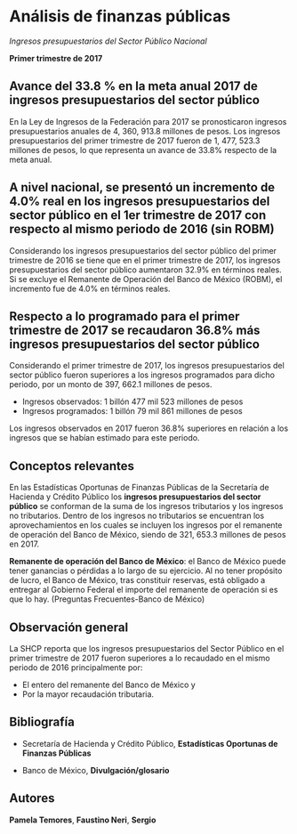 # Análisis de finanzas públicas
*Ingresos presupuestarios del Sector Público Nacional*

**Primer trimestre de 2017**

## Avance del 33.8 % en la meta anual 2017 de ingresos presupuestarios del sector público

En la Ley de Ingresos de la Federación para 2017 se pronosticaron ingresos presupuestarios anuales de 4, 360, 913.8 millones de pesos. Los ingresos presupuestarios del primer trimestre de 2017 fueron de 1, 477, 523.3 millones de pesos, lo que representa un avance de 33.8% respecto de la meta anual.

## A nivel nacional, se presentó un incremento de 4.0% real en los ingresos presupuestarios del sector público en el 1er trimestre de 2017 con respecto al mismo periodo de 2016 (sin ROBM)
Considerando los ingresos presupuestarios del sector público del primer trimestre de 2016 se tiene que en el primer trimestre de 2017, los ingresos presupuestarios del sector público aumentaron 32.9% en términos reales. Si se excluye el Remanente de Operación del Banco de México (ROBM), el incremento fue de 4.0% en términos reales.

## Respecto a lo programado para el primer trimestre de 2017 se recaudaron 36.8% más ingresos presupuestarios del sector público

Considerando el primer trimestre de 2017, los ingresos presupuestarios del sector público fueron superiores a los ingresos programados para dicho periodo, por un monto de 397, 662.1 millones de pesos.

* Ingresos observados: 1 billón 477 mil 523 millones de pesos
* Ingresos programados: 1 billón 79 mil 861 millones de pesos

Los ingresos observados en 2017 fueron 36.8% superiores en relación a los ingresos que se habían estimado para este periodo.

## Conceptos relevantes

En las Estadísticas Oportunas de Finanzas Públicas de la Secretaría de Hacienda y Crédito Público los **ingresos presupuestarios del sector público** se conforman de la suma de los ingresos tributarios y los ingresos no tributarios. Dentro de los ingresos no tributarios se encuentran los aprovechamientos en los cuales se incluyen los ingresos por el remanente de operación del Banco de México, siendo de 321, 653.3 millones de pesos en 2017.

**Remanente de operación del Banco de México**: el Banco de México puede tener ganancias o pérdidas  a lo largo de su ejercicio. Al no tener propósito de lucro, el Banco de México, tras constituir reservas, está obligado a entregar al Gobierno Federal el importe del remanente de operación si es que lo hay. (Preguntas Frecuentes-Banco de México)

## Observación general

La SHCP reporta que los ingresos presupuestarios del Sector Público en el primer trimestre de 2017 fueron superiores a lo recaudado en el mismo periodo de 2016 principalmente por:

* El entero del remanente del Banco de México y
* Por la mayor recaudación tributaria.

## Bibliografía

* Secretaría de Hacienda y Crédito Público, **Estadísticas Oportunas de Finanzas Públicas**

* Banco de México, **Divulgación/glosario**

## Autores
**Pamela Temores**, **Faustino Neri**,  **Sergio**
